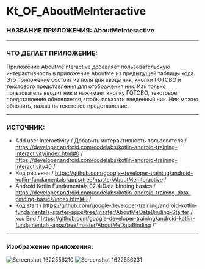 # Kt_OF_AboutMeInteractive


### НАЗВАНИЕ ПРИЛОЖЕНИЯ: AboutMeInteractive

------------------------------

### ЧТО ДЕЛАЕТ ПРИЛОЖЕНИЕ:

Приложение AboutMeInteractive добавляет пользовательскую интерактивность в приложение AboutMe из предыдущей таблицы кода.
Это приложение состоит из поля для ввода ник, кнопки ГОТОВО и текстового представления для отображения ник.
Как только пользователь вводит ник и нажимает кнопку ГОТОВО, текстовое представление обновляется, чтобы
показать введенный ник. Ник можно обновить, нажав на текстовое представление.

------------------------------

### ИСТОЧНИК:

* Add user interactivity / Добавить интерактивность пользователя / https://developer.android.com/codelabs/kotlin-android-training-interactivity/index.html#0 / https://developer.android.com/codelabs/kotlin-android-training-interactivity#0 /
* Код решения / https://github.com/google-developer-training/android-kotlin-fundamentals-apps/tree/master/AboutMeInteractive /
* Android Kotlin Fundamentals 02.4:Data binding basics / https://developer.android.com/codelabs/kotlin-android-training-data-binding-basics/index.html#0 /
* Код start / https://github.com/google-developer-training/android-kotlin-fundamentals-starter-apps/tree/master/AboutMeDataBinding-Starter /
  kod End / https://github.com/google-developer-training/android-kotlin-fundamentals-apps/tree/master/AboutMeDataBinding /"
  
------------------------------

### Изображение приложения:

![Screenshot_1622556210](https://user-images.githubusercontent.com/77355204/120338535-fdc49c80-c2fc-11eb-8505-a91d68f6fa77.png)
![Screenshot_1622556231](https://user-images.githubusercontent.com/77355204/120338538-fe5d3300-c2fc-11eb-9747-51fd2894a681.png)
